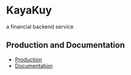 
# KayaKuy

a financial backend service


## Production and Documentation

 - [Production](https://kayakuy-production.up.railway.app/)
 - [Documentation](https://documenter.getpostman.com/view/13579831/2s93RRvYGo)


